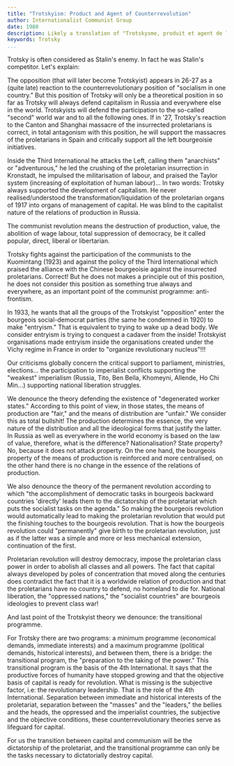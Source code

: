 ```yaml
---
title: "Trotskyism: Product and Agent of Counterrevolution"
author: Internationalist Communist Group
date: 1980
description: Likely a translation of "Trotskysme, produit et agent de la contre-révolution" from Le Communiste no. 8, November 1980. Some minor corrections to spelling and punctuation have been made for this red texts version. From <https://web.archive.org/web/20181115071320/http://www.gci-icg.org/english/trotskyism.htm>.
keywords: Trotsky
...
```


Trotsky is often considered as Stalin's enemy. In fact he was Stalin's
competitor. Let's explain:

The opposition (that will later become Trotskyist) appears in 26-27 as
a (quite late) reaction to the counterrevolutionary position of
"socialism in one country." But this position of Trotsky will only be a
theoretical position in so far as Trotsky will always defend capitalism
in Russia and everywhere else in the world. Trotskyists will defend the
participation to the so-called "second" world war and to all the
following ones. If in '27, Trotsky's reaction to the Canton and
Shanghai massacre of the insurrected proletarians is correct, in total
antagonism with this position, he will support the massacres of the
proletarians in Spain and critically support all the left bourgeoisie
initiatives.

Inside the Third International he attacks the Left, calling them
"anarchists" or "adventurous," he led the crushing of the proletarian
insurrection in Kronstadt, he impulsed the militarisation of labour,
and praised the Taylor system (increasing of exploitation of human
labour)... In two words: Trotsky always supported the development of
capitalism. He never realised/understood the transformation/liquidation
of the proletarian organs of 1917 into organs of management of capital.
He was blind to the capitalist nature of the relations of production in
Russia.

The communist revolution means the destruction of production, value, the
abolition of wage labour, total suppression of democracy, be it called
popular, direct, liberal or libertarian.

Trotsky fights against the participation of the communists to the
Kuomintang (1923) and against the policy of the Third International
which praised the alliance with the Chinese bourgeoisie against the
insurrected proletarians. Correct! But he does not makes a principle
out of this position, he does not consider this position as something
true always and everywhere, as an important point of the communist
programme: anti-frontism.

In 1933, he wants that all the groups of the Trotskyist "opposition"
enter the bourgeois social-democrat parties (the same he condemned in
1920) to make "entryism." That is equivalent to trying to wake up a
dead body. We consider entryism is trying to conquest a cadaver from
the inside! Trotskyist organisations made entryism inside the
organisations created under the Vichy regime in France in order to
"organize revolutionary nucleus"!!!

Our criticisms globally concern the critical support to parliament,
ministries, elections... the participation to imperialist conflicts
supporting the "weakest" imperialism (Russia, Tito, Ben Bella,
Khomeyni, Allende, Ho Chi Min...) supporting national liberation
struggles.

We denounce the theory defending the existence of "degenerated worker
states." According to this point of view, in those states, the means of
production are "fair," and the means of distribution are "unfair." We
consider this as total bullshit! The production determines the essence,
the very nature of the distribution and all the ideological forms that
justify the latter. In Russia as well as everywhere in the world
economy is based on the law of value, therefore, what is the
difference? Nationalisation? State property? No, because it does not
attack property. On the one hand, the bourgeois property of the means
of production is reinforced and more centralised, on the other hand
there is no change in the essence of the relations of production.

We also denounce the theory of the permanent revolution according to
which "the accomplishment of democratic tasks in bourgeois backward
countries 'directly' leads them to the dictatorship of the proletariat
which puts the socialist tasks on the agenda." So making the bourgeois
revolution would automatically lead to making the proletarian
revolution that would put the finishing touches to the bourgeois
revolution. That is how the bourgeois revolution could "permanently"
give birth to the proletarian revolution, just as if the latter was a
simple and more or less mechanical extension, continuation of the
first.

Proletarian revolution will destroy democracy, impose the proletarian
class power in order to abolish all classes and all powers. The fact
that capital always developed by poles of concentration that moved
along the centuries does contradict the fact that it is a worldwide
relation of production and that the proletarians have no country to
defend, no homeland to die for. National liberation, the "oppressed
nations," the "socialist countries" are bourgeois ideologies to prevent
class war!

And last point of the Trotskyist theory we denounce: the transitional
programme.

For Trotsky there are two programs: a minimum programme (economical
demands, immediate interests) and a maximum programme (political
demands, historical interests), and between them, there is a bridge:
the transitional program, the "preparation to the taking of the power."
This transitional program is the basis of the 4th International. It
says that the productive forces of humanity have stopped growing and
that the objective basis of capital is ready for revolution. What is
missing is the subjective factor, i.e: the revolutionary leadership.
That is the role of the 4th International. Separation between immediate
and historical interests of the proletariat, separation between the
"masses" and the "leaders," the bellies and the heads, the oppressed
and the imperialist countries, the subjective and the objective
conditions, these counterrevolutionary theories serve as lifeguard for
capital.

For us the transition between capital and communism will be the
dictatorship of the proletariat, and the transitional programme can only
be the tasks necessary to dictatorially destroy capital.
